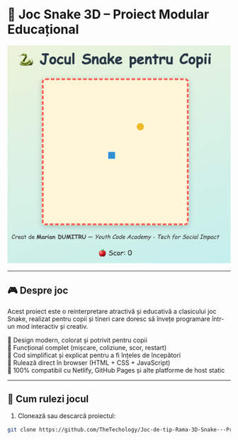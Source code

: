 # 🐍 Joc Snake 3D – Proiect Modular Educațional

![Marian DUMITRU](https://github.com/TheTechology/Joc-de-tip-Rama-3D-Snake---Proiect-Modular/blob/main/Marian%20DUMITRU.png)

---

## 🎮 Despre joc

Acest proiect este o reinterpretare atractivă și educativă a clasicului joc Snake, realizat pentru copii și tineri care doresc să învețe programare într-un mod interactiv și creativ.

🔹 Design modern, colorat și potrivit pentru copii  
🔹 Funcțional complet (mișcare, coliziune, scor, restart)  
🔹 Cod simplificat și explicat pentru a fi înțeles de începători  
🔹 Rulează direct în browser (HTML + CSS + JavaScript)  
🔹 100% compatibil cu Netlify, GitHub Pages și alte platforme de host static  

---

## 🚀 Cum rulezi jocul

1. Clonează sau descarcă proiectul:
```bash
git clone https://github.com/TheTechology/Joc-de-tip-Rama-3D-Snake---Proiect-Modular.git

